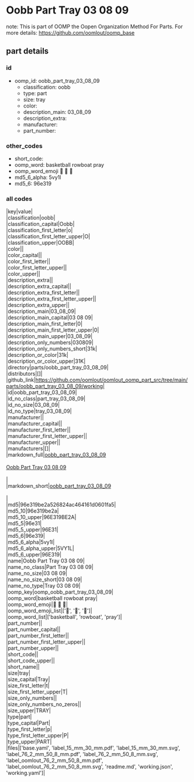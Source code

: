 # Oobb Part Tray 03 08 09  

note: This is part of OOMP the Oopen Organization Method For Parts. For more details: https://github.com/oomlout/oomp_base

##  part details





### id
* oomp_id: oobb_part_tray_03_08_09
  * classification: oobb
  * type: part
  * size: tray
  * color: 
  * description_main: 03_08_09
  * description_extra: 
  * manufacturer: 
  * part_number: 

### other_codes
* short_code: 
* oomp_word: basketball rowboat pray
* oomp_word_emoji :basketball: :rowboat: :pray:
* md5_6_alpha: 5vy1l
* md5_6: 96e319

### all codes 
|key|value|  
|classification|oobb|  
|classification_capital|Oobb|  
|classification_first_letter|o|  
|classification_first_letter_upper|O|  
|classification_upper|OOBB|  
|color||  
|color_capital||  
|color_first_letter||  
|color_first_letter_upper||  
|color_upper||  
|description_extra||  
|description_extra_capital||  
|description_extra_first_letter||  
|description_extra_first_letter_upper||  
|description_extra_upper||  
|description_main|03_08_09|  
|description_main_capital|03 08 09|  
|description_main_first_letter|0|  
|description_main_first_letter_upper|0|  
|description_main_upper|03_08_09|  
|description_only_numbers|030809|  
|description_only_numbers_short|31k|  
|description_or_color|31k|  
|description_or_color_upper|31K|  
|directory|parts/oobb_part_tray_03_08_09|  
|distributors|[]|  
|github_link|https://github.com/oomlout/oomlout_oomp_part_src/tree/main/parts/oobb_part_tray_03_08_09/working|  
|id|oobb_part_tray_03_08_09|  
|id_no_class|part_tray_03_08_09|  
|id_no_size|03_08_09|  
|id_no_type|tray_03_08_09|  
|manufacturer||  
|manufacturer_capital||  
|manufacturer_first_letter||  
|manufacturer_first_letter_upper||  
|manufacturer_upper||  
|manufacturers|[]|  
|markdown_full|[oobb_part_tray_03_08_09](https://github.com/oomlout/oomlout_oomp_part_src/tree/main/parts/oobb_part_tray_03_08_09/working)<br>[](https://github.com/oomlout/oomlout_oomp_part_src/tree/main/parts/oobb_part_tray_03_08_09/working)<br>[Oobb Part Tray 03 08 09](https://github.com/oomlout/oomlout_oomp_part_src/tree/main/parts/oobb_part_tray_03_08_09/working)<br><br>|  
|markdown_short|[oobb_part_tray_03_08_09](https://github.com/oomlout/oomlout_oomp_part_src/tree/main/parts/oobb_part_tray_03_08_09/working)<br><br>|  
|md5|96e319be2a526824ac464161d0601fa5|  
|md5_10|96e319be2a|  
|md5_10_upper|96E319BE2A|  
|md5_5|96e31|  
|md5_5_upper|96E31|  
|md5_6|96e319|  
|md5_6_alpha|5vy1l|  
|md5_6_alpha_upper|5VY1L|  
|md5_6_upper|96E319|  
|name|Oobb Part Tray 03 08 09|  
|name_no_class|Part Tray 03 08 09|  
|name_no_size|03 08 09|  
|name_no_size_short|03 08 09|  
|name_no_type|Tray 03 08 09|  
|oomp_key|oomp_oobb_part_tray_03_08_09|  
|oomp_word|basketball rowboat pray|  
|oomp_word_emoji|:basketball: :rowboat: :pray:|  
|oomp_word_emoji_list|[':basketball:', ':rowboat:', ':pray:']|  
|oomp_word_list|['basketball', 'rowboat', 'pray']|  
|part_number||  
|part_number_capital||  
|part_number_first_letter||  
|part_number_first_letter_upper||  
|part_number_upper||  
|short_code||  
|short_code_upper||  
|short_name||  
|size|tray|  
|size_capital|Tray|  
|size_first_letter|t|  
|size_first_letter_upper|T|  
|size_only_numbers||  
|size_only_numbers_no_zeros||  
|size_upper|TRAY|  
|type|part|  
|type_capital|Part|  
|type_first_letter|p|  
|type_first_letter_upper|P|  
|type_upper|PART|  
|files|['base.yaml', 'label_15_mm_30_mm.pdf', 'label_15_mm_30_mm.svg', 'label_76_2_mm_50_8_mm.pdf', 'label_76_2_mm_50_8_mm.svg', 'label_oomlout_76_2_mm_50_8_mm.pdf', 'label_oomlout_76_2_mm_50_8_mm.svg', 'readme.md', 'working.json', 'working.yaml']|  
